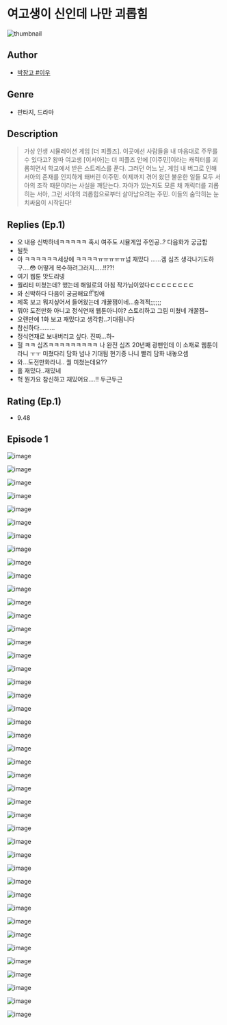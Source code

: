 # 여고생이 신인데 나만 괴롭힘
![thumbnail](https://image-comic.pstatic.net/user_contents_data/challenge_comic/2023/05/23/268616/upload_7363494466552149347_480x623.jpeg)

## Author
- [박장고 #이우](https://comic.naver.com/artistTitle?id=268616)

## Genre
- 판타지, 드라마

## Description
> 가상 인생 시뮬레이션 게임 [더 피플즈]. 이곳에선 사람들을 내 마음대로 주무를 수 있다고? 왕따 여고생 [이서아]는 더 피플즈 안에 [이주민]이라는 캐릭터를 괴롭히면서 학교에서 받은 스트레스를 푼다. 그러던 어느 날, 게임 내 버그로 인해 서아의 존재를 인지하게 돼버린 이주민. 이제까지 겪어 왔던 불운한 일들 모두 서아의 조작 때문이라는 사실을 깨닫는다. 자아가 있는지도 모른 채 캐릭터를 괴롭히는 서아, 그런 서아의 괴롭힘으로부터 살아남으려는 주민. 이들의 숨막히는 눈치싸움이 시작된다!

## Replies (Ep.1)
- 오 내용 신박하네ㅋㅋㅋㅋㅋ 혹시 여주도 시뮬게임 주인공..? 다음화가 궁금함
- 될듯
- 아 ㅋㅋㅋㅋㅋㅋ세상에 ㅋㅋㅋㅋㅠㅠㅠㅠㅠ넘 재밌다 ......겜 심즈 생각나기도하구....😳 어떻게 복수하려그러지.....!!??!
- 여기 웹툰 맛도리넹
- 퀄리티 미쳤는데? 했는데 해일로의 아침 작가님이었다ㄷㄷㄷㄷㄷㄷㄷㄷ
- 와 신박하다 다음이 궁금해요!̆̈!̆̈ 킹애
- 제목 보고 뭐지싶어서 들어왔는데 개꿀잼이네...충격적;;;;;;
- 뭐야 도전만화 아니고 정식연재 웹툰아니야? 스토리하고 그림 미쳤네 개꿀잼~
- 오랜만에 1화 보고 재밌다고 생각함..기대됩니다
- 참신하다.........
- 정식연재로 보내버리고 싶다. 진짜...하-
- 헐 ㅋㅋ 심즈ㅋㅋㅋㅋㅋㅋㅋㅋㅋ 나 완전 심즈 20년째 광팬인데 이 소재로 웹툰이라니 ㅜㅜ 미쳤다리 담화 넘나 기대됨 현기증 나니 빨리 담화 내놓으셈
- 와…도전만화라니.. 퀄 미쳤는데요??
- 홀 재밌다..재밌네
- 헉 뭔가요 참신하고 재밌어요....!! 두근두근

## Rating (Ep.1)
- 9.48

## Episode 1
![image](https://image-comic.pstatic.net/user_contents_data/challenge_comic/2023/05/26/268616/upload_4063200570859021926.jpeg)

![image](https://image-comic.pstatic.net/user_contents_data/challenge_comic/2023/05/26/268616/upload_3978755685501461861.jpeg)

![image](https://image-comic.pstatic.net/user_contents_data/challenge_comic/2023/05/26/268616/upload_3977585985565254198.jpeg)

![image](https://image-comic.pstatic.net/user_contents_data/challenge_comic/2023/05/26/268616/upload_7292842065584468577.jpeg)

![image](https://image-comic.pstatic.net/user_contents_data/challenge_comic/2023/05/26/268616/upload_7221301242129113396.jpeg)

![image](https://image-comic.pstatic.net/user_contents_data/challenge_comic/2023/05/26/268616/upload_3761179021182001968.jpeg)

![image](https://image-comic.pstatic.net/user_contents_data/challenge_comic/2023/05/26/268616/upload_4123384345624983909.jpeg)

![image](https://image-comic.pstatic.net/user_contents_data/challenge_comic/2023/05/26/268616/upload_7377796029881935414.jpeg)

![image](https://image-comic.pstatic.net/user_contents_data/challenge_comic/2023/05/26/268616/upload_3761404415982265653.jpeg)

![image](https://image-comic.pstatic.net/user_contents_data/challenge_comic/2023/05/26/268616/upload_3618749169602278195.jpeg)

![image](https://image-comic.pstatic.net/user_contents_data/challenge_comic/2023/05/26/268616/upload_3558185895904502118.jpeg)

![image](https://image-comic.pstatic.net/user_contents_data/challenge_comic/2023/05/26/268616/upload_3544723663707256166.jpeg)

![image](https://image-comic.pstatic.net/user_contents_data/challenge_comic/2023/05/26/268616/upload_3689628301216067891.jpeg)

![image](https://image-comic.pstatic.net/user_contents_data/challenge_comic/2023/05/26/268616/upload_7148677378094413616.jpeg)

![image](https://image-comic.pstatic.net/user_contents_data/challenge_comic/2023/05/26/268616/upload_3487304769983559990.jpeg)

![image](https://image-comic.pstatic.net/user_contents_data/challenge_comic/2023/05/26/268616/upload_3558459867610232629.jpeg)

![image](https://image-comic.pstatic.net/user_contents_data/challenge_comic/2023/05/26/268616/upload_3977577013381837158.jpeg)

![image](https://image-comic.pstatic.net/user_contents_data/challenge_comic/2023/05/26/268616/upload_7233403558781006133.jpeg)

![image](https://image-comic.pstatic.net/user_contents_data/challenge_comic/2023/05/26/268616/upload_4050483404690568290.jpeg)

![image](https://image-comic.pstatic.net/user_contents_data/challenge_comic/2023/05/26/268616/upload_3761407495510570593.jpeg)

![image](https://image-comic.pstatic.net/user_contents_data/challenge_comic/2023/05/26/268616/upload_7003156120691106872.jpeg)

![image](https://image-comic.pstatic.net/user_contents_data/challenge_comic/2023/05/26/268616/upload_3630575537407471715.jpeg)

![image](https://image-comic.pstatic.net/user_contents_data/challenge_comic/2023/05/26/268616/upload_3559643818278204723.jpeg)

![image](https://image-comic.pstatic.net/user_contents_data/challenge_comic/2023/05/26/268616/upload_7291947063119798832.jpeg)

![image](https://image-comic.pstatic.net/user_contents_data/challenge_comic/2023/05/26/268616/upload_4135484446004032309.jpeg)

![image](https://image-comic.pstatic.net/user_contents_data/challenge_comic/2023/05/26/268616/upload_4120851264071415653.jpeg)

![image](https://image-comic.pstatic.net/user_contents_data/challenge_comic/2023/05/26/268616/upload_3907212642215867702.jpeg)

![image](https://image-comic.pstatic.net/user_contents_data/challenge_comic/2023/05/26/268616/upload_3905294204194087473.jpeg)

![image](https://image-comic.pstatic.net/user_contents_data/challenge_comic/2023/05/26/268616/upload_3618189727812368689.jpeg)

![image](https://image-comic.pstatic.net/user_contents_data/challenge_comic/2023/05/26/268616/upload_3544668692507944503.jpeg)

![image](https://image-comic.pstatic.net/user_contents_data/challenge_comic/2023/05/26/268616/upload_3761181228798128993.jpeg)

![image](https://image-comic.pstatic.net/user_contents_data/challenge_comic/2023/05/26/268616/upload_3618751586897191780.jpeg)

![image](https://image-comic.pstatic.net/user_contents_data/challenge_comic/2023/05/26/268616/upload_7378696301550395697.jpeg)

![image](https://image-comic.pstatic.net/user_contents_data/challenge_comic/2023/05/26/268616/upload_7219886364679352371.jpeg)

![image](https://image-comic.pstatic.net/user_contents_data/challenge_comic/2023/05/26/268616/upload_3991656234036453936.jpeg)

![image](https://image-comic.pstatic.net/user_contents_data/challenge_comic/2023/05/26/268616/upload_7306071376588452151.jpeg)

![image](https://image-comic.pstatic.net/user_contents_data/challenge_comic/2023/05/26/268616/upload_4051048777760782392.jpeg)

![image](https://image-comic.pstatic.net/user_contents_data/challenge_comic/2023/05/26/268616/upload_7365698103421461300.jpeg)

![image](https://image-comic.pstatic.net/user_contents_data/challenge_comic/2023/05/26/268616/upload_7003150438580577637.jpeg)

![image](https://image-comic.pstatic.net/user_contents_data/challenge_comic/2023/05/26/268616/upload_3991935728985848161.jpeg)

![image](https://image-comic.pstatic.net/user_contents_data/challenge_comic/2023/05/26/268616/upload_4135821123507074657.jpeg)

![image](https://image-comic.pstatic.net/user_contents_data/challenge_comic/2023/05/26/268616/upload_3630524956315564083.jpeg)

![image](https://image-comic.pstatic.net/user_contents_data/challenge_comic/2023/05/26/268616/upload_7219333301686789729.jpeg)
